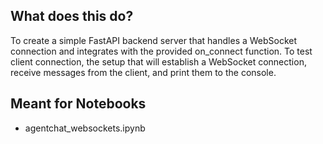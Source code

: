 ## What does this do?
To create a simple FastAPI backend server that handles a WebSocket connection and integrates with the provided on_connect function. To test client connection, the setup that will establish a WebSocket connection, receive messages from the client, and print them to the console.

## Meant for Notebooks

* agentchat_websockets.ipynb